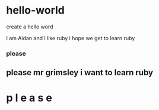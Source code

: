 # hello-world
create a hello word


I am Aidan and I like ruby
i hope we get to learn ruby
### please
## please mr grimsley i want to learn ruby
# p l e a s e
